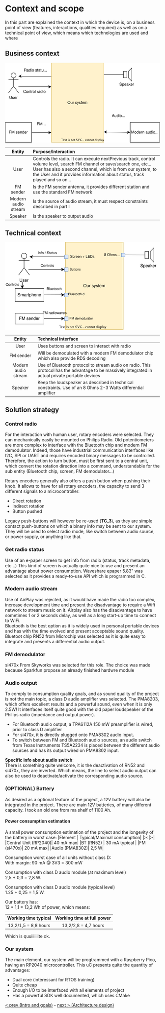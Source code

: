# Context and scope

In this part are explained the context in which the device is, on a business point of view (features, interactions, qualities required) as well as on a technical point of view, which means which technologies are used and where

## Business context

![System business context](./ARC42_contextesDiagram_business.svg "System business context")

|Entity|Purpose/Interaction|
|:-:|:-|
|User| Controls the radio. It can execute nextPrevious track, control volume level, search FM channel or save/search one, etc... User has also a second channel, which is from our system, to the User and it provides information about status, track played and so on...|
|FM sender| Is the FM sender antenna, it provides different station and use the standard FM network|
|Modern audio stream| Is the source of audio stream, it must respect constraints described in part I|
|Speaker| Is the speaker to output audio |


## Technical context

![System technical context](./ARC42_contextesDiagram_technical.svg "System technical context")

|Entity|Technical interface|
|:-:|:-|
|User| Uses buttons and screen to interact with radio|
|FM sender| Will be demodulated with a modern FM demodulator chip which also provide RDS decoding |
|Modern audio stream| Use of Bluetooth protocol to stream audio on radio. This protocol has the advantage to be massively integrated in actual private portable devices|
|Speaker| Keep the loudspeaker as described in technical constraints. Use of an 8 Ohms 2-3 Watts differential amplifier |

## Solution strategy

### Control radio
For the interaction with human user, rotary encoders were selected. They can mechanically easily be mounted on Philips Radio. Old potentiometers are more complex to interface with the Bluetooth chip and modern FM demodulator. Indeed, those have industrial communication interfaces like I2C, SPI or UART and requires encoded binary messages to be controlled. Therefore, the action to turn button, must be first sent to a central unit, which convert the rotation direction into a command, understandable for the sub entity (Bluetooth chip, screen, FM demodulator...)

Rotary encoders generally also offers a push button when pushing their knob. It allows to have for all rotary encoders, the capacity to send 3 different signals to a microcontroller:
 - Direct rotation
 - Indirect rotation
 - Button pushed

Legacy push-buttons will however be re-used (**TC_3**), as they are simple contact push-buttons on which a binary info may be sent to our system. They will be used to select radio mode, like switch between audio source, or power supply, or anything like that.

### Get radio status
Use of an e-paper screen to get info from radio (status, track metadata, etc...) This kind of screen is actually quite nice to use and present an advantage about power consumption. Waveshare epaper 5.83" was selected as it provides a ready-to-use API which is programmed in C.


### Modern audio stream
Use of AirPlay was rejected, as it would have made the radio too complex, increase development time and present the disadvantage to require a Wifi network to stream music on it. Airplay also has the disadvantage to have sometimes 1 or 2 seconds delay, as well as a long start-up time to connect to WiFi.  
Bluetooth is the best option as it is widely used in personal portable devices and has with the time evolved and present acceptable sound quality. Bluetoot chip RN52 from Microchip was selected as it is quite easy to integrate and presents a differential audio output.

### FM demodulator
si470x From Skyworks was selected for this role. The choice was made because Sparkfun propose an already finished hardwre module

### Audio output
To comply to consumption quality goals, and as sound quality of the project is not the main topic, a class D audio amplifier was selected. The PMA8203, which offers excellent results and a powerful sound, even when it is only 2.5W! It interfaces itself quite good with the old paper loudspeaker of the Philips radio (impedance and output power).  
 - For Bluetooth audio output, a TPA6112A 150 mW preamplifier is wired, prior to class D amplifier  
 - For si470x, it is directly plugged onto PMA8302 audio input.  
 - To switch between FM and Bluetooth audio sources, an audio switch from Texas Instruments TS5A2234 is placed between the different audio sources and has its output wired on PMA8302 input.

**Specific info about audio switch**:  
There is something quite welcome, it is the deactivation of RN52 and si470x, they are inverted. Which means, the line to select audio output can also be used to deactivate/activate the corresponding audio source. 

### (OPTIONAL) Battery
As desired as a optional feature of the project, a 12V battery will also be integrated in the project. There are main 12V batteries, of many different capacity. I took an old one from ma shelf of 1100 Ah.

#### Power consumption estimation
A small power consumption estimation of the project and the longevity of the battery in worst case:
|Element | Typical/Maximal consumption|
|:-:|:-|
|Central Unit (RP2040)| 40 mA max|
|BT (RN52) | 30 mA typical |
|FM (si470x)| 20 mA max|
|Audio (PMA8302)| 2,5 W|

Consumption worst case of all units without class D:  
With margin: 90 mA @ 3V3 = 300 mW

Consumption with class D audio module (at maximum level)  
2,5 + 0,3 = 2,8 W.

Consumption with class D audio module (typical level)  
1.25 + 0,25 = 1,5 W.


Our battery has:  
12 * 1,1 = 13,2 Wh of power, which means:  

| Working time typical | Working time at full power |
|:-:|:-:|
|13,2/1,5 = 8,8 hours |13,2/2,8 = 4,7 hours|

Which is quuiiiiiiite ok.

### Our system
The main element, our system will be progtrammed with a Raspberry Pico, having an RP2040 microcontroller. This uC presents quite the quantity of advantages:
 - Dual core (interessant for RTOS training)
 - Quite cheap
 - Enough I/O to be interfaced with all elements of project
 - Has a powerful SDK well documented, which uses CMake

[< prev (Intro and goals)](../00_Requirements_Inputs/ARC42_IntroAndGoals.md) - [next > (Architecture design)](../02_Architecture_Modelisation/ARC42_architectureMain.md)
